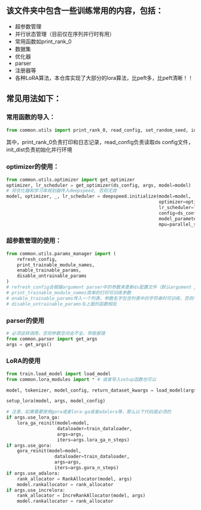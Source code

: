 ## 该文件夹中包含一些训练常用的内容，包括：
- 超参数管理
- 并行状态管理（目前仅在序列并行时有用）
- 常用函数如print_rank_0
- 数据集
- 优化器
- parser
- 注册器等
- 各种LoRA算法，本仓库实现了大部分的lora算法，比peft多，比peft清晰！！

## 常见用法如下：
### 常用函数的导入：
```python
from common.utils import print_rank_0, read_config, set_random_seed, init_dist
```
其中，print_rank_0负责打印和日志记录，read_config负责读取ds config文件，init_dist负责初始化并行环境
### optimizer的使用：
```python
from common.utils.optimizer import get_optimizer
optimizer, lr_scheduler = get_optimizer(ds_config, args, model=model)
# 将优化器和学习率规划器传入deepspeed, 否则无效
model, optimizer, _, lr_scheduler = deepspeed.initialize(model=model, 
                                                         optimizer=optimizer,
                                                         lr_scheduler=lr_scheduler,
                                                         config=ds_config,
                                                         model_parameters=[p for p in model.parameters() if p.requires_grad],
                                                         mpu=parallel_states)
```
### 超参数管理的使用：
```python
from common.utils.params_manager import (
    refresh_config, 
    print_trainable_module_names, 
    enable_trainable_params, 
    disable_untrainable_params
)
# refresh_config会根据argument parser中的参数来更新ds配置文件（默认argument parser中参数优先级最高）
# print_trainable_module_names简单的打印可训练参数
# enable_trainable_params传入一个列表，参数名字包含列表中的字符串时可训练，否则不可
# disable_untrainable_params与上面的函数相反
```
### parser的使用
```python
# 必须这样调用，否则参数空间会不全，导致报错
from common.parser import get_args
args = get_args()
```

### LoRA的使用
```python
from train.load_model import load_model
from common.lora_modules import * # 或者导入setup函数也可以

model, tokenizer, model_config, return_dataset_kwargs = load_model(args)

setup_lora(model, args, model_config)

# 注意，如果需要使用gora或者lora-ga或者adalora等，那么以下代码是必须的
if args.use_lora_ga:
    lora_ga_reinit(model=model,
                   dataloader=train_dataloader,
                   args=args,
                   iters=args.lora_ga_n_steps)
if args.use_gora:
    gora_reinit(model=model,
                  dataloader=train_dataloader,
                  args=args,
                  iters=args.gora_n_steps)
if args.use_adalora:
    rank_allocator = RankAllocator(model, args)
    model.rankallocator = rank_allocator
if args.use_increlora:
    rank_allocator = IncreRankAllocator(model, args)
    model.rankallocator = rank_allocator
```
